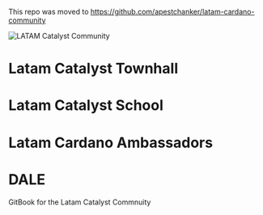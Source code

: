 This repo was moved to https://github.com/apestchanker/latam-cardano-community

![LATAM Catalyst Community](https://sn3301files.storage.live.com/y4mGnGk85Uew_l3gUEd1TfRNIKCmjz5uquXB-bOYdotKoM9yHvP9030fR9RFnMUazlXt4wn2ZTNTk0Tn253HzT09-hY-b5X5p8hz7ES8CkL8KxqnjVi0o980ro885R7X2usyfwIi1K_MYjwyDLK9lpRAFl5lC5RaWsOx0yo5SquQPaw4GdlzsLq_ZBGTLf_Bbc_?width=400&height=400&cropmode=none)
# Latam Catalyst Townhall
# Latam Catalyst School
# Latam Cardano Ambassadors
# DALE
GitBook for the Latam Catalyst Commnuity
